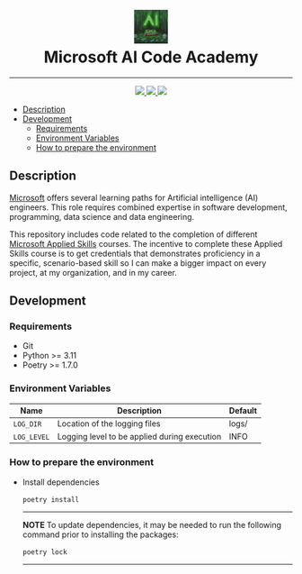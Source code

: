 <div align="center">
    <h1>
        <br/>
        <img src="img/repo_logo.jpeg" alt="ms-ai-code-academy-logo" width="60"/>
        <br/>
        Microsoft AI Code Academy
    </h1>
    <hr/>
</div>

<p align="center">
  <a href="https://www.python.org/downloads/release/python-3120/">
    <img src="https://img.shields.io/badge/python-3.12.0-blue.svg"/>
  </a>
  <a href="https://python-poetry.org/">
    <img src="https://img.shields.io/badge/dependency-poetry-%B2EA00"/>
  </a>
  <a href="https://github.com/qhreul/langchain-util/blob/develop/LICENSE">
    <img src="https://img.shields.io/pypi/l/giteo"/>
  </a>
</p>

- [Description](#description)
- [Development](#development)
  - [Requirements](#requirements)
  - [Environment Variables](#environment-variables)
  - [How to prepare the environment](#how-to-prepare-the-environment) 

## Description <a name="description"></a>
[Microsoft](https://learn.microsoft.com/en-us/training/career-paths/ai-engineer) offers several learning paths for 
Artificial intelligence (AI) engineers. This role requires combined expertise in software development, programming, 
data science and data engineering. 

This repository includes code related to the completion of different 
[Microsoft Applied Skills](https://learn.microsoft.com/en-us/credentials/support/appliedskills-process-overview) 
courses. The incentive to complete these Applied Skills course is to get credentials that demonstrates proficiency in a 
specific, scenario-based skill so I can make a bigger impact on every project, at my organization, and in my career.

## Development <a name="development"></a>

### Requirements <a name="requirements"></a>
* Git
* Python >= 3.11
* Poetry >= 1.7.0

### Environment Variables <a name="environment-variables"></a>
| **Name**               | **Description**                                    | **Default**     |
|------------------------|----------------------------------------------------|-----------------|
| `LOG_DIR`              | Location of the logging files                      | logs/           |
| `LOG_LEVEL`            | Logging level to be applied during execution       | INFO            |

### How to prepare the environment <a name="how-to-prepare-the-environment"></a>
* Install dependencies
  ```
  poetry install
  ```
  ---
  **NOTE**
  To update dependencies, it may be needed to run the following command prior to installing the packages:
  ```
  poetry lock
  ```
  ---